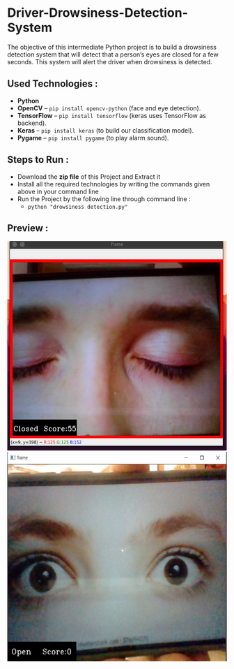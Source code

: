 # Driver-Drowsiness-Detection-System
The objective of this intermediate Python project is to build a drowsiness detection system that will detect that a person’s eyes are closed for a few seconds. This system will alert the driver when drowsiness is detected.

## Used Technologies : 
- **Python**
- **OpenCV** – `pip install opencv-python` (face and eye detection).
- **TensorFlow** – `pip install tensorflow` (keras uses TensorFlow as backend).
- **Keras** – `pip install keras` (to build our classification model).
- **Pygame** – `pip install pygame` (to play alarm sound).

## Steps to Run : 
- Download the **zip file** of this Project and Extract it
- Install all the required technologies by writing the commands given above in your command line
- Run the Project by the following line through command line :
	- `python "drowsiness detection.py"`

## Preview : 
<img src = "Screenshot/image1.png" height = "480px"><br>
<img src = "Screenshot/image2.png" height = "480px">
